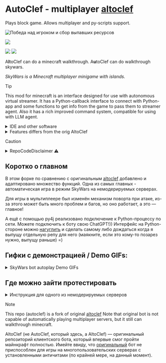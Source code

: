 AutoClef - multiplayer [altoclef](https://github.com/gaucho-matrero/altoclef)
=========


Plays block game. Allows multiplayer and py-scripts support. 

![Победа над игроком и сбор выпавших ресурсов](https://github.com/3ndetz/autoclef/assets/30196290/7377ec79-1c3d-493b-9a1d-5d701f19d9c9)


[<img src="https://img.shields.io/badge/Habr-%D0%A7%D0%B8%D1%82%D0%B0%D1%82%D1%8C-%23000000?style=for-the-badge&link=https://habr.com/ru/articles/812387&logo=habr&logoColor=%23FFFFFF&labelColor=%2365A3BE"/>](https://habr.com/ru/articles/812387/#SkyWarsBot)

[<img src="https://img.shields.io/github/stars/3ndetz/AutoClef?style=flat&label=this-repo-stars&link=https%3A%2F%2Fgithub.com%2F3ndetz%2FAutoClef"/>](https://github.com/3ndetz/autoclef)
[<img src="https://img.shields.io/github/stars/3ndetz/NeuroDeva?style=flat&label=virtual-streamer-repo&link=https%3A%2F%2Fgithub.com%2F3ndetz%2FNeuroDeva"/>](https://github.com/3ndetz/NeuroDeva)


A**l**toClef can do a minecraft walkthrough. A**u**toClef can do walkthrough skywars.

_SkyWars is a Minecraft multiplayer minigame with islands._



> [!TIP]
> This mod for minecraft is an interface designed for use with autonomous virtual streamer. It has a Python-callback interface to connect with Python-app and some functions to get info from the game to pass them to  streamer agent. Also it has a rich improved command system, compatible for using with LLM agent.


<details><summary>IDE and other software</summary>

- JB Intellij Idea
- Made on Windows 10
</details>

<details><summary>Features differs from the orig AltoClef</summary>

- Smooth mouse look (for multiplayer anticheats killaura bypass)
  - buggy, but working!
- New tasks
  - SkyWarsTask for playing SkyWars
    - supports teammates
      - adds nearest people in radius 5 when starting command
  - ThePitTask and others new is in development
    - you can help!
- Support for connecting Python-scripts using Py4J library
  - it uses the connection port for this
  - interface is two-way
    - you can send to Python-side position, etc.
    - you can send to Java-side AltoClef commands, chat msgs, etc.
</details>

> [!CAUTION]
> <details><summary>RepoCodeDisclaimer ⚠️</summary>
> 
> The "code" presented in the repository is mostly for prototyping. It should not be considered as a sample, it can be useful only to those who will be interested in repeating my experience, and not for "seekers of other people's mistakes" =)
> 
> Furthermore, my experience in Java at the time of writing was extremely small (zero) and improving over time, so bugs or very silly things are possible. Unlike my other repositories, where I was in a hurry and would not really want to receive negative feedback, here it is the opposite, please report if you see something potentially bad in the code, because I still know Java not at a high level and would be happy to understand my mistakes!
> 
> In the code you can see huge commented out dumps, don't pay attention, because I had a choice to publish the code or not. I didn't format it in any way and didn't prepare it for publishing, so I didn't hesitate to leave crutches and other nasty things in there, like debug prints.
> </details>


## Коротко о главном

В этом форке по сравнению с оригинальным [altoclef](https://github.com/gaucho-matrero/altoclef) добавлено и адаптировано множество функций. Одна из самых главных - автоматическая игра в режим SkyWars на немодерируемых серверах.

Для игры в мультиплеере был изменён механизм поворта при атаке, из-за этого может быть много проблем и багов, но оно работает, а это — главное!

А ещё с помощью py4j реализовано подключение к Python-процессу по сети. Можете подключить к боту свою ChatGPT!)) Интерфейс на Python-стороне можно [нагуглить](https://stackoverflow.com/questions/47607463/py4j-callback-from-java-runnable) и сделать самому либо дождаться когда я выпущу отдельную репу для него (маякните, если это кому-то позарез нужно, выпущу раньше) =)

## Гифки с демонстрацией / Demo GIFs:
<details>
<summary>SkyWars bot autoplay Demo GIFs</summary>
Здесь я вставил несколько фрагментов с демонстрацией некоторых игровых функций бота!



### Looting chests
![Начало игры и лутание сундуков](https://github.com/3ndetz/autoclef/assets/30196290/aa44993e-a7e8-4285-bba6-a690b0ac29a2)

Начало игры и лутание сундуков

### SkyWars — briefly (кратко о режиме)
Режим SkyWars в Minecraft начинается с выпуска каждого игрока в колбу над своим островом. На островах есть сундуки с ценными ресурсами, которые игроки должны собирать, чтобы получать различные преимущества. Таким образом, при получении сообщения о начале игры бот активирует написанный ранее таск для режима SkyWars, в одну из задач которого входит добыча ресурсов из сундуков.

### Gapple & EnderPearl

![Использование золотого яблока и эндер‑жемчуга для нападения](https://github.com/3ndetz/autoclef/assets/30196290/0d3e73d2-2e1f-40e7-a53b-be43d3d9335d)

При встрече с игроками кроме получения необходимых ресурсов (брони, мечей и т. п.), чтобы хоть как‑то сравниться с живыми игроками, бот должен уметь пользоваться такими плюшками, как золотые яблоки и эндер‑жемчуги.

### Kill&loot
![Победа над игроком и сбор выпавших ресурсов](https://github.com/3ndetz/autoclef/assets/30196290/7377ec79-1c3d-493b-9a1d-5d701f19d9c9)

Наконец, сочетание разнообразных навыков и скорость реакции бота на алгоритмах делают своё дело — бот способен побеждать в бою реальных людей и собирать с них ресурсы!

### Bow master
![Стрельба из лука](https://github.com/3ndetz/autoclef/assets/30196290/9bae7aee-f535-4704-83a3-3dd9ec885a80)

Если нет возможности приблизиться к игроку, нужно уметь использовать и дальнее оружие. В Minecraft это чаще всего лук. В качестве бонуса я научил бота стрелять не только по кратчайшей параболе, но и навесом. Такая артиллерия точно преподнесёт игрокам, спрятавшимся где‑нибудь за горой, нежданчик, не говоря уже о том, что за разнообразными тактиками боя зрителям будет интересно наблюдать!

</details>

## Где можно зайти протестировать
<details>
<summary>
Инструкция для одного из немодерируемых серверов
</summary>

1. Подключаемся с этого клиента, например, по следующему ip: `mc.musteryworld.ru:25565`
2. Регистрируемся согласно инструкции на сервере
3. Бот сам войдёт на режим SkyWars и начнёт игру, если включён автозаход (он включен по умолчанию)

Если автозаход отключён (чтобы отключить автозаход можно написать в чат `@set autojoin false`):
1. Подключаемся к серверу по ip.
2. Заходим на режим SkyWars через портал или через меню.
3. Заходим в портал (вода) для подключения к арене.
4. При запуске игры, во время выпуска игроков из колбы, напишите команду `@test killall` для включения режима игры в SkyWars.
</details>


> [!NOTE]
> This repo (autoclef) is a fork of original [altoclef](https://github.com/gaucho-matrero/altoclef/wiki/1:-Documentation:-Big-Picture)
> Note that original bot is not capable of automatically playing multiplayer servers, but it still can walkthrough minecraft.

AltoClef (не AutoClef, который здесь, а AltoClef) — оригинальный репозиторий клиентского бота, который впервые смог пройти майнкрафт полностью. Имейте ввиду, что [оригинальный](https://github.com/gaucho-matrero/altoclef) бот не приспособлен для игры на многопользовательских серверах с установленными античитами (по крайней мере, на данный момент).